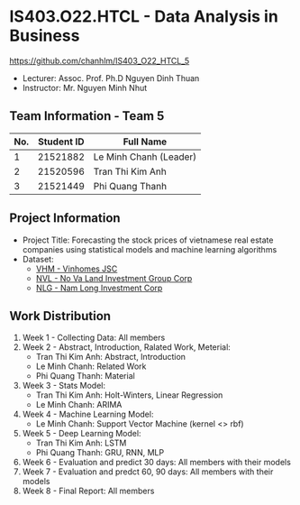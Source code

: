 # IS403.O22.HTCL - Data Analysis in Business
https://github.com/chanhlm/IS403_O22_HTCL_5

* Lecturer: Assoc. Prof. Ph.D Nguyen Dinh Thuan
* Instructor: Mr. Nguyen Minh Nhut

## Team Information - Team 5
No. | Student ID | Full Name
--- | ---------- | ---------
1 | 21521882 | Le Minh Chanh (Leader)
2 | 21520596 | Tran Thi Kim Anh
3 | 21521449 | Phi Quang Thanh

## Project Information
* Project Title: Forecasting the stock prices of vietnamese real estate companies using statistical models and machine learning algorithms
* Dataset: 
    * [VHM - Vinhomes JSC](https://www.investing.com/equities/vinhomes)
    * [NVL - No Va Land Investment Group Corp](https://www.investing.com/equities/no-va-land-investment-group-corp)
    * [NLG - Nam Long Investment Corp](https://www.investing.com/equities/nam-long-investment-corp)

## Work Distribution
1. Week 1 - Collecting Data: All members
2. Week 2 - Abstract, Introduction, Ralated Work, Meterial:
    * Tran Thi Kim Anh: Abstract, Introduction
    * Le Minh Chanh: Related Work
    * Phi Quang Thanh: Material
3. Week 3 - Stats Model: 
    * Tran Thi Kim Anh: Holt-Winters, Linear Regression
    * Le Minh Chanh: ARIMA
4. Week 4 - Machine Learning Model: 
    * Le Minh Chanh: Support Vector Machine (kernel <> rbf)
5. Week 5 - Deep Learning Model: 
    * Tran Thi Kim Anh: LSTM
    * Phi Quang Thanh: GRU, RNN, MLP
6. Week 6 - Evaluation and predict 30 days: All members with their models
7. Week 7 - Evaluation and predct 60, 90 days: All members with their models
8. Week 8 - Final Report: All members